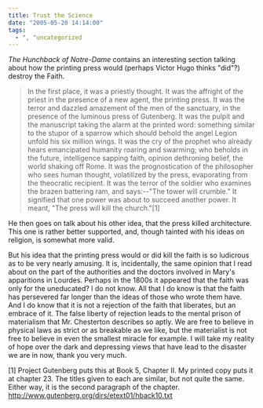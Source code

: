 ```yaml
---
title: Trust the Science
date: "2005-05-20 14:14:00"
tags:
  - ", "uncategorized
---
```

<p><i>The Hunchback of Notre-Dame</i> contains an interesting
section talking about how the printing press would (perhaps Victor
Hugo thinks "did"?) destroy the Faith.</p>

<blockquote>In the first place, it was a priestly thought.  It was
the affright of the priest in the presence of a new agent, the
printing press.  It was the terror and dazzled amazement of the men
of the sanctuary, in the presence of the luminous press of Gutenberg.
It was the pulpit and the manuscript taking the alarm at the printed
word: something similar to the stupor of a sparrow which should
behold the angel Legion unfold his six million wings.  It was the cry
of the prophet who already hears emancipated humanity roaring and
swarming; who beholds in the future, intelligence sapping faith,
opinion dethroning belief, the world shaking off Rome.  It was
the prognostication of the philosopher who sees human thought,
volatilized by the press, evaporating from the theocratic recipient.
It was the terror of the soldier who examines the brazen battering
ram, and says:--"The tower will crumble." It signified that one
power was about to succeed another power.  It meant, "The press
will kill the church."[1]  </blockquote>

<p>He then goes on talk about his other idea, that the press killed
architecture.  This one is rather better supported, and, though
tainted with his ideas on religion, is somewhat more valid.</p>

<p>But his idea that the printing press would or did kill the faith
is so ludicrous as to be very nearly amusing.  It is, incidentally,
the same opinion that I read about on the part of the authorities and
the doctors involved in Mary's apparitions in Lourdes.  Perhaps in
the 1800s it appeared that the faith was only for the uneducated?
I do not know.  All that I do know is that the faith has persevered
far longer than the ideas of those who wrote them have.  And I
do know that it is not a rejection of the faith that liberates,
but an embrace of it.  The false liberty of rejection leads to the
mental prison of materialism that Mr. Chesterton describes so aptly.
We are free to believe in physical laws as strict or as breakable
as we like, but the materialist is not free to believe in even the
smallest miracle for example.  I will take my reality of hope over
the dark and depressing views that have lead to the disaster we
are in now, thank you very much.</p>


[1] Project Gutenberg puts this at Book 5, Chapter II.  My printed
copy puts it at chapter 23.  The titles given to each are similar,
but not quite the same.  Either way, it is the second paragraph of
the chapter.  http://www.gutenberg.org/dirs/etext01/hback10.txt


